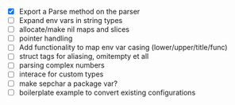 - [x] Export a Parse method on the parser
- [ ] Expand env vars in string types
- [ ] allocate/make nil maps and slices
- [ ] pointer handling
- [ ] Add functionality to map env var casing (lower/upper/title/func)
- [ ] struct tags for aliasing, omitempty et all
- [ ] parsing complex numbers
- [ ] interace for custom types
- [ ] make sepchar a package var?
- [ ] boilerplate example to convert existing configurations
